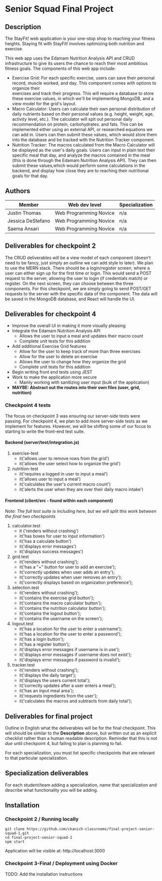 # Senior Squad Final Project

## Description
The StayFit! web application is your one-stop shop to reaching your fitness heights.
Staying fit with StayFit! involves optimizing both nutrition and exercise.

This web app uses the Edamam Nutrition Analysis API and CRUD infrastructure to give its users the chance to reach their most ambitious fitness goals.
The components of this web app include:
- Exercise Grid:        For each specific exercise, users can save their personal record, muscle worked, and day. This component comes with options to organize their   
                        exercises and track their progress. This will require a database to store these exercise values, in which we'll be implementing MongoDB, and a view model for the grid's layout.
- Macro Calculator:     Users can calculate their own personal distribution of daily nutrients based on their personal values (e.g. height, weight, age, activity level,
                        etc.). The calculator will spit out personal daily recommendation on protein, carbohydrates. and fats. This can be implemented either using an external API, or researched equations we can add in. Users can then submit these values, which would store them into the database and be tracked with the Nutrition Tracker component.
- Nutrition Tracker:    The macros calculated from the Macro Calculator will be displayed as the user's daily goals. Users can input in plain text their specific meal 
                        that day, and analyze the macros contained in the meal (this is done through the Edamam Nutrition Analysis API). They can then submit these values,which would perform some calculations in the backend, and display how close they are to reaching their nutritional goals for that day. 

## Authors

| Member | Web dev level | Specialization |
| --- | --- | --- |
| Justin Thomas | Web Programming Novice | n/a |
| Jessica DeStefano | Web Programming Novice | n/a |
| Saema Ansari | Web Programming Novice | n/a |

## Deliverables for checkpoint 2

The CRUD deliverables will be a view model of each component (doesn't need to be fancy, just simply an outline we can add style to later).
We plan to use the MERN stack.
There should be a login/register screen, where a user can either sign up for the first time or login. This would send a POST request to the
server, allowing the user to login (if credentials match) or register. 
On the next screen, they can choose between the three components.
For this checkpoint, we are simply going to send POST/GET requests to the server with the specific data of the component. The data will be saved in 
the MongoDB database, and React will handle the UI.

## Deliverables for checkpoint 4
- Improve the overall UI in making it more visually pleasing
- Integrate the Edamam Nutrition Analysis API
    - Allows the user to input a meal and updates their macro count
    - Complete unit tests for this addition
- Add additional Exercise Grid features
    - Allow for the user to keep track of more than three exercises
    - Allow for the user to delete an exercise 
    - Allows the user to change how they organize the grid
    - Complete unit tests for this addition
- Begin writing front end tests using JEST
- Work to make the application more secure 
    - Mainly working with sanitizing user input (bulk of the application) 
- **MAYBE: Abstract out the routes into their own files (user, grid, nutrition)**

### Checkpoint 4 tests
The focus on checkpoint 3 was ensuring our server-side tests were passing. For checkpoint 4, we plan to add more server-side tests as we implement for features. However, we will be shifting some of our focus to starting to write the front-end test suite.
#### Backend (server/test/integration.js)
1. exercise-test
    - it('allows user to remove rows from the grid')
    - it('allows the user select how to organize the grid')
2. nutrition-test
    - it('requires a logged in user to input a meal')
    - it('allows user to input a meal')
    - it('calculates the user's current macro count')
    - it('alerts the user when they are over their daily macro intake')
#### Frontend (client/src - found within each component)
*Note: The full test suite is including here, but we will split this work between the final two checkpoints*
1. calculator.test
    - it ('renders without crashing')
    - it('has boxes for user to input information')
    - it('has a calculate button')
    - it('displays error messages')
    - it('displays success messages')
2. grid.test
    - it('renders without crashing');
    - it('has a "+" button for user to add an exercise');
    - it('correctly updates when user adds an entry');
    - it('correctly updates when user removes an entry');
    - it('correctly displays based on organization preference');
3. selection.test
    - it('renders without crashing');
    - it('contains the exercise grid button');
    - it('contains the macro calculator button');
    - it('contains the nutrition calculator button');
    - it('contains the logout button');
    - it('contains the username on the screen');
4. logout.test
    - it('has a location for the user to enter a username');
    - it('has a location for the user to enter a password');
    - it('has a login button');
    - it('has a register button');
    - it('displays error messages if username is in use');
    - it('displays error messages if username does not exist');
    - it('displays error messages if password is invalid');
5. tracker.test
    - it('renders without crashing');
    - it('displays the daily target');
    - it('displays the users current total');
    - it('correctly updates after a user enters a meal');
    - it('has an input meal area');
    - it('requests ingredients from the user');
    - it('calculates the macros and subtracts from daily total');

## Deliverables for final project

Outline in English what the deliverables will be for the final checkpoint. This will should be
similar to the **Description** above, but written out as an explicit checklist rather than a human
readable description. Reminder that this is not *due* until checkpoint 4, but failing to plan is
planning to fail.

For each specialization, you must list specific checkpoints that are relevant to that particular specialization.

## Specialization deliverables

For each student/team adding a specialization, name that specialization and describe what
functionality you will be adding.

## Installation
### Checkpoint 2 / Running locally
```
git clone https://github.com/ckanich-classrooms/final-project-senior-squad-1.git
cd final-project-senior-squad-1
npm start
```
Application will be visible at: http://localhost:3000

### Checkpoint 3-Final / Deployment using Docker
TODO: Add the installation instructions 
